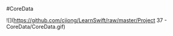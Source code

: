 #CoreData

![](https://github.com/cjiong/LearnSwift/raw/master/Project 37 - CoreData/CoreData.gif)

